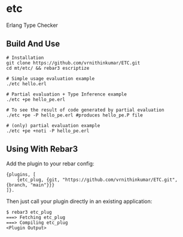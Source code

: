 etc
=====

Erlang Type Checker

Build And Use
-----
    # Installation
    git clone https://github.com/vrnithinkumar/ETC.git
    cd mt/etc/ && rebar3 escriptize

    # Simple usage evaluation example
    ./etc hello.erl

    # Partial evaluation + Type Inference example
    ./etc +pe hello_pe.erl

    # To see the result of code generated by partial evaluation 
    ./etc +pe -P hello_pe.erl #produces hello_pe.P file

    # (only) partial evaluation example
    ./etc +pe +noti -P hello_pe.erl
    
Using With Rebar3
-----

Add the plugin to your rebar config:

    {plugins, [
        {etc_plug, {git, "https://github.com/vrnithinkumar/ETC.git", {branch, "main"}}}
    ]}.

Then just call your plugin directly in an existing application:

    $ rebar3 etc_plug
    ===> Fetching etc_plug
    ===> Compiling etc_plug
    <Plugin Output>

